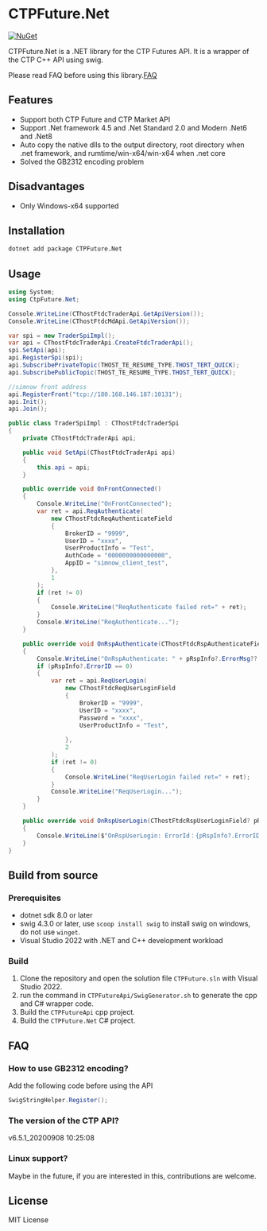 # CTPFuture.Net

[![NuGet](https://img.shields.io/nuget/v/CTPFuture.Net.svg)](https://www.nuget.org/packages/CTPFuture.Net)

CTPFuture.Net is a .NET library for the CTP Futures API. It is a wrapper of the CTP C++ API using swig.

Please read FAQ before using this library.[FAQ](#faq)

## Features

- Support both CTP Future and CTP Market API
- Support .Net framework 4.5 and .Net Standard 2.0 and Modern .Net6 and .Net8
- Auto copy the native dlls to the output directory, root directory when .net framework, and rumtime/win-x64/win-x64 when .net core
- Solved the GB2312 encoding problem

## Disadvantages

- Only Windows-x64 supported

## Installation

```bash
dotnet add package CTPFuture.Net
```

## Usage

```csharp
using System;
using CtpFuture.Net;

Console.WriteLine(CThostFtdcTraderApi.GetApiVersion());
Console.WriteLine(CThostFtdcMdApi.GetApiVersion());

var spi = new TraderSpiImpl();
var api = CThostFtdcTraderApi.CreateFtdcTraderApi();
spi.SetApi(api);
api.RegisterSpi(spi);
api.SubscribePrivateTopic(THOST_TE_RESUME_TYPE.THOST_TERT_QUICK);
api.SubscribePublicTopic(THOST_TE_RESUME_TYPE.THOST_TERT_QUICK);

//simnow front address
api.RegisterFront("tcp://180.168.146.187:10131");
api.Init();
api.Join();

public class TraderSpiImpl : CThostFtdcTraderSpi
{
    private CThostFtdcTraderApi api;

    public void SetApi(CThostFtdcTraderApi api)
    {
        this.api = api;
    }

    public override void OnFrontConnected()
    {
        Console.WriteLine("OnFrontConnected");
        var ret = api.ReqAuthenticate(
            new CThostFtdcReqAuthenticateField
            {
                BrokerID = "9999",
                UserID = "xxxx",
                UserProductInfo = "Test",
                AuthCode = "0000000000000000",
                AppID = "simnow_client_test",
            },
            1
        );
        if (ret != 0)
        {
            Console.WriteLine("ReqAuthenticate failed ret=" + ret);
        }
        Console.WriteLine("ReqAuthenticate...");
    }

    public override void OnRspAuthenticate(CThostFtdcRspAuthenticateField? pRspAuthenticateField, CThostFtdcRspInfoField? pRspInfo, int nRequestID, bool bIsLast)
    {
        Console.WriteLine("OnRspAuthenticate: " + pRspInfo?.ErrorMsg?? "");
        if (pRspInfo?.ErrorID == 0)
        {
            var ret = api.ReqUserLogin(
                new CThostFtdcReqUserLoginField
                {
                    BrokerID = "9999",
                    UserID = "xxxx",
                    Password = "xxxx",
                    UserProductInfo = "Test",
                    
                },
                2
            );
            if (ret != 0)
            {
                Console.WriteLine("ReqUserLogin failed ret=" + ret);
            }
            Console.WriteLine("ReqUserLogin...");
        }
    }

    public override void OnRspUserLogin(CThostFtdcRspUserLoginField? pRspUserLogin, CThostFtdcRspInfoField? pRspInfo, int nRequestID, bool bIsLast)
    {
        Console.WriteLine($"OnRspUserLogin: ErrorId：{pRspInfo?.ErrorID} {pRspInfo.ErrorMsg}");
    }
}
```

## Build from source

### Prerequisites

- dotnet sdk 8.0 or later
- swig 4.3.0 or later, use `scoop install swig` to install swig on windows, do not use `winget`.
- Visual Studio 2022 with .NET and C++ development workload

### Build

1. Clone the repository and open the solution file `CTPFuture.sln` with Visual Studio 2022.
2. run the command in `CTPFutureApi/SwigGenerator.sh` to generate the cpp and C# wrapper code.
3. Build the `CTPFutureApi` cpp project.
4. Build the `CTPFuture.Net` C# project.

## FAQ

### How to use GB2312 encoding?

Add the following code before using the API

```csharp
SwigStringHelper.Register();
```

### The version of the CTP API?

v6.5.1_20200908 10:25:08

### Linux support?

Maybe in the future, if you are interested in this, contributions are welcome.

## License

MIT License